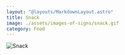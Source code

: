 ```yaml
---
layout: "@layouts/MarkdownLayout.astro"
title: Snack
image: ./assets/images-of-signs/snack.gif
category: Food
---
```


![Snack](@signs/snack.gif)

